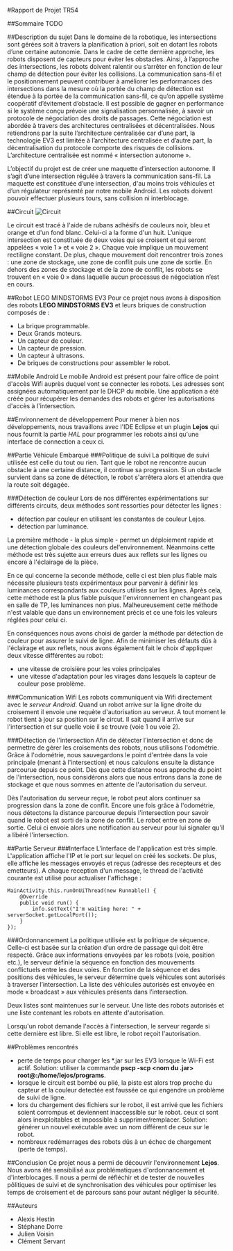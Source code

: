 #Rapport de Projet TR54

##Sommaire
TODO

##Description du sujet
Dans le domaine de la robotique, les intersections sont gérées soit à travers la planification à priori, soit en dotant les robots d’une certaine autonomie. Dans le cadre de cette dernière approche, les robots disposent de capteurs pour éviter les obstacles. Ainsi, à l’approche des intersections, les robots doivent ralentir ou s’arrêter en fonction de leur champ de détection pour éviter les collisions. La communication sans-fil et le positionnement peuvent contribuer à améliorer les performances des intersections dans la mesure où la portée du champ de détection est étendue à la portée de la communication sans-fil, ce qu’on appelle système coopératif d’évitement d’obstacle. Il est possible de gagner en performance si le système conçu prévoie une signalisation personnalisée, à savoir un protocole de négociation des droits de passages. Cette négociation est abordée à travers des architectures centralisées et décentralisées. Nous retiendrons par la suite l’architecture centralisée car d’une part, la technologie EV3 est limitée à l’architecture centralisée et d’autre part, la décentralisation du protocole comporte des risques de collisions. L’architecture centralisée est nommé « intersection autonome ».

L’objectif du projet est de créer une maquette d’intersection autonome. Il s’agit d’une intersection régulée à travers la communication sans-fil. La maquette est constituée d’une intersection, d'au moins trois véhicules et d’un régulateur représenté par notre mobile Android. Les robots doivent pouvoir effectuer plusieurs tours, sans collision ni interblocage.

##Circuit
![Circuit](https://github.com/cservant/crossroad-synchronisation/blob/master/pictures/circuit.png)

Le circuit est tracé à l'aide de rubans adhésifs de couleurs noir, bleu et orange et d'un fond blanc. Celui-ci a la forme d'un huit. L’unique intersection est constituée de deux voies qui se croisent et qui seront appelées « voie 1 » et « voie 2 ». Chaque voie implique un mouvement rectiligne constant. De plus, chaque mouvement doit rencontrer trois zones : une zone de stockage, une zone de conflit puis une zone de sortie. En dehors des zones de stockage et de la zone de conflit, les robots se trouvent en « voie 0 » dans laquelle aucun processus de négociation n’est en cours.

##Robot LEGO MINDSTORMS EV3
Pour ce projet nous avons à disposition des robots **LEGO MINDSTORMS EV3** et leurs briques de construction composés de :

- La brique programmable.
- Deux Grands moteurs.
- Un capteur de couleur.
- Un capteur de pression.
- Un capteur à ultrasons.
- De briques de constructions pour assembler le robot.

##Mobile Android
Le mobile Android est présent pour faire office de point d'accès Wifi auprès duquel vont se connecter les robots. Les adresses sont assignées automatiquement par le DHCP du mobile. 
Une application a été créée pour récupérer les demandes des robots et gérer les autorisations d'accès à l'intersection.

##Environnement de développement
Pour mener à bien nos développements, nous travaillons avec l'IDE Eclipse et un plugin **Lejos** qui nous fournit la partie *HAL* pour programmer les robots ainsi qu'une interface de connection a ceux ci.

##Partie Véhicule Embarqué
###Politique de suivi
La politique de suivi utilisée est celle du tout ou rien. Tant que le robot ne rencontre aucun obstacle à une certaine distance, il continue sa progression. Si un obstacle survient dans sa zone de détection, le robot s'arrêtera alors et attendra que la route soit dégagée. 

###Détection de couleur
Lors de nos différentes expérimentations sur différents circuits, deux méthodes sont ressorties pour détecter les lignes :

- détection par couleur en utilisant les constantes de couleur Lejos.
- détection par luminance.

La première méthode - la plus simple - permet un déploiement rapide et une détection globale des couleurs del'environnement. Néanmoins cette méthode est très sujette aux erreurs dues aux reflets sur les lignes ou encore à l'éclairage de la pièce.

En ce qui concerne la seconde méthode, celle ci est bien plus fiable mais nécessite plusieurs tests expérimentaux pour parvenir à définir les luminances correspondants aux couleurs utilisés sur les lignes. Après cela, cette méthode est la plus fiable puisque l'environnement en changeant pas en salle de TP, les luminances non plus.
Malheureusement cette méthode n'est valable que dans un environnement précis et ce une fois les valeurs réglées pour celui ci.

En conséquences nous avons choisi de garder la méthode par détection de couleur pour assurer le suivi de ligne. Afin de minimiser les défauts dûs à l'éclairage et aux reflets, nous avons également fait le choix d'appliquer deux vitesse différentes au robot:	

- une vitesse de croisière pour les voies principales
- une vitesse d'adaptation pour les virages dans lesquels la capteur de couleur pose problème.

###Communication Wifi
Les robots communiquent via Wifi directement avec le *serveur Android*. Quand un robot arrive sur la ligne droite du croisement il envoie une requète d'autorisation au serveur. 
A tout moment le robot tient à jour sa position sur le circut. Il sait quand il arrive sur l'intersection et sur quelle voie il se trouve (voie 1 ou voie 2).

###Détection de l'intersection
Afin de détecter l'intersection et donc de permettre de gérer les croisements des robots, nous utilisons l'odométrie. Grâce à l'odométrie, nous sauvegardons le point d'entrée dans la voie principale (menant à l'intersection) et nous calculons ensuite la distance parcourue depuis ce point. Dès que cette distance nous approche du point de l'intersection, nous considérons alors que nous entrons dans la zone de stockage et que nous sommes en attente de l'autorisation du serveur.

Dès l'autorisation du serveur reçue, le robot peut alors continuer sa progression dans la zone de conflit.
Encore une fois grâce à l'odométrie, nous détectons la distance parcourue depuis l'intersection pour savoir quand le robot est sorti de la zone de conflit. Le robot entre en zone de sortie. Celui ci envoie alors une notification au serveur pour lui signaler qu'il a libéré l'intersection.

##Partie Serveur
###Interface
L'interface de l'application est très simple. L'application affiche l'IP et le port sur lequel on créé les sockets. De plus, elle affiche les messages envoyés et reçus (adresse des recepteurs et des emetteurs). A chaque reception d'un message, le thread de l'activité courante est utilisé pour actualiser l'affichage :

    MainActivity.this.runOnUiThread(new Runnable() {
    	@Override
    	public void run() {
    		info.setText("I'm waiting here: " + serverSocket.getLocalPort());
    	}
    });

###Ordonnancement
La politique utilisée est la politique de séquence. Celle-ci est basée sur la création d’un ordre de passage qui doit être respecté. Grâce aux informations envoyées par les robots (voie, position etc.), le serveur définie la séquence en fonction des mouvements conflictuels entre les deux voies. En fonction de la séquence et des positions des véhicules, le serveur détermine quels véhicules sont autorisés à traverser l’intersection. La liste des véhicules autorisés est envoyée en mode « broadcast » aux véhicules présents dans l’intersection.

Deux listes sont maintenues sur le serveur. Une liste des robots autorisés et une liste contenant les robots en attente d'autorisation. 

Lorsqu'un robot demande l'accès à l'intersection, le serveur regarde si cette dernière est libre. Si elle est libre, le  robot reçoit l'autorisation.

##Problèmes rencontrés 
- perte de temps pour charger les \*.jar sur les EV3 lorsque le Wi-Fi est actif. Solution: utiliser la commande **pscp -scp <nom du .jar> root@<robot ip>:/home/lejos/programs**.
- lorsque le circuit est bombé ou plié, la piste est alors trop proche du capteur et la couleur detectée est faussée ce qui engendre un problème de suivi de ligne.
- lors du chargement des fichiers sur le robot, il est arrivé que les fichiers soient corrompus et deviennent inaccessible sur le robot. ceux ci sont alors inexploitables et impossible à supprimer/remplacer.	
Solution: générer un nouvel exécutable avec un nom différent de ceux sur le robot.
- nombreux redémarrages des robots dûs à un échec de chargement (perte de temps).

##Conclusion
Ce projet nous a permi de découvrir l'environnement **Lejos**. Nous avons été sensibilisé aux problématiques d'ordonnancement et d'interblocages. 
Il nous a permi de réfléchir et de tester de nouvelles pôlitiques de suivi et de synchronisation des véhicules pour optimiser les temps de croisement et de parcours sans pour autant négliger la sécurité.

##Auteurs
- Alexis Hestin
- Stéphane Dorre
- Julien Voisin
- Clément Servant

